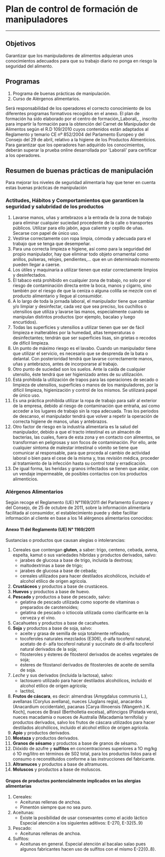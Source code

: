 # Plan de control de formación de manipuladores

---

## Objetivos

Garantizar que los manipuladores de alimentos adquieran unos conocimientos adecuados para que su trabajo diario no ponga en riesgo la seguridad del alimento.

## Programas

1. Programa de buenas prácticas de manipulación.
2. Curso de Alérgenos alimentarios.

Será responsabilidad de los operadores el correcto conocimiento de los diferentes programas formativos recogidos en el anexo. El plan de formación ha sido elaborado por el centro de formación_Laborali_ , inscrito para impartir la formación para la obtención del Carnet de Manipulador de Alimentos según el R.D 109/2010 cuyos contenidos están adaptados al Reglamento y temario  CE nº 852/2004 del Parlamento Europeo y del Consejo del 29 de abril, relativo a la higiene de los Productos Alimenticios. Para garantizar que los operadores han adquirido los conocimientos, deberán superar la prueba online desarrollada por 'Laborali' para certificar a los operadores.

## Resumen de buenas prácticas de manipulación

Para mejorar los niveles de seguridad alimentaria hay que tener en cuenta estas buenas prácticas de manipulación

### Actitudes, Hábitos y Comportamientos que garanticen la seguridad y salubridad de los productos

1. Lavarse manos, uñas y antebrazos a la entrada de la zona de trabajo para eliminar cualquier suciedad procedente de la calle o transportes públicos. Utilizar para ello jabón, agua caliente y cepillo de uñas. Secarse con papel de único uso.
2. Vestirse correctamente con ropa limpia, cómoda y adecuada para el trabajo que se tenga que desempeñar.
3. Para una correcta limpieza e higiene, así como para la seguridad del propio manipulador, hay que eliminar todo objeto ornamental como anillos, pulseras, relojes, pendientes,... que en un determinado momento pueden llegar a caerse.
4. Los útiles y maquinaria a utilizar tienen que estar correctamente limpios y desinfectados.
5. El tabaco está prohibido en cualquier zona de trabajo, no solo por el riesgo de contaminación directa entre la boca, manos y cigarro, sino también por el riesgo de que la ceniza o alguna colilla se mezcle con el producto alimentario y llegue al consumidor.
6. A lo largo de toda la jornada laboral, el manipulador tiene que cambiar y/o limpiar y desinfectar, cada vez que sea preciso, los cuchillos o utensilios que utiliza y lavarse las manos, especialmente cuando se manipulan distintos productos \(por ejemplo, bacalao y luego encurtidos\).
7. Todas las superficies y utensilios a utilizar tienen que ser de fácil limpieza e inalterables por la humedad, altas temperaturas o desinfectantes; tendrán que ser superficies lisas, sin grietas o recodos de difícil limpieza.
8. Un punto de máximo riesgo es el lavabo. Cuando un manipulador tiene que utilizar el servicio, es necesario que se desprenda de la bata o delantal. Con posterioridad tendrá que lavarse correctamente manos, uñas y antebrazos, antes de incorporarse al trabajo.
9. Otro punto de suciedad son los suelos. Ante la caída de cualquier utensilio, éste tendrá que ser higienizado antes de su utilización.
10. Está prohibida la utilización de trapos para las operaciones de secado o limpieza de utensilios, superficies o manos de los manipuladores, por la difícil limpieza, higienización y control de los mismos. Se utilizará papel de único uso.
11. Es una práctica prohibida utilizar la ropa de trabajo para salir al exterior de la empresa, debido al riesgo de contaminación que entraña, así como acceder a los lugares de trabajo sin la ropa adecuada. Tras los periodos de descanso, el manipulador tendrá que volver a repetir la operación de correcta higiene de manos, uñas y antebrazos.
12. Otro factor de riesgo en la industria alimentaria es la salud del manipulador, debido a que el tracto intestinal es un almacén de bacterias, las cuales, fuera de esta zona y en contacto con alimentos, se transforman en peligrosas y son focos de contaminación. Por ello, ante cualquier síntoma de malestar intestinal o vómito se tiene que comunicar al responsable, para que proceda al cambio de actividad laboral o bien para el cese de la misma y, tras revisión médica, proceder al tratamiento de la infección hasta su control total y erradicación.
13. De igual forma, las heridas y granos infectados se tienen que aislar, con un vendaje impermeable, de posibles contactos con los productos alimenticios.

### Alérgenos Alimentarios

Según recoge el Reglamento \(UE\) N°1169/2011 del Parlamento Europeo y del Consejo, de 25 de octubre de 2011, sobre la información alimentaria facilitada al consumidor, el establecimiento puede y debe facilitar información al cliente en base a los 14 alérgenos alimentarios conocidos:

#### Anexo 11 del Reglamento \(UE\) N° 1169/2011

Sustancias o productos que causan alegias o intolerancias:

1. Cereales que contengan **gluten**, a saber: trigo, centeno, cebada, avena, espelta, kamut o sus variedades híbridas y productos derivados, salvo:
   * jarabes de glucosa a base de trigo, incluida la dextrosa;
   * maltodextrinas a base de trigo;
   * jarabes de glucosa a base de cebada;
   * cereales utilizados para hacer destilados alcohólicos, incluido e! alcohol etílico de origen agrícola.
2. **Crustáceos** y productos a base de crustáceos.
3. **Huevos** y productos a base de huevo.
4. **Pescado** y productos a base de pescado, salvo:
   * gelatina de pescado utilizada como soporte de vitaminas o preparados de carotenoides;
   * gelatina de pescado o ictiocola utilizada como clarificante en la cerveza y el vino.
5. Cacahuetes y productos a base de cacahuetes.
6. **Soja** y productos a base de soja, salvo:
   * aceite y grasa de semilla de soja totalmente refinados;
   * tocoferoles naturales mezclados \(E306\), d-aifa tocoferol natural, acetato de d- aifa tocoferol natural y succinato de d-aifa tocoferol natural derivados de la soja;
   * fitosteroles y ésteres de fitosterol derivados de aceites vegetales de soja;
   * ésteres de fitostanol derivados de fitosteroles de aceite de semilla de soja.
7. _Leche_ y sus derivados \(incluida la lactosa\), salvo:
   * lactosuero utilizado para hacer destilados alcohólicos, incluido el alcohol etílico de origen agrícola;
   * lactitoL
8. **Frutos de cáscara**, es decir: almendras \(Amygdalus communis L.\), avellanas \(Corylus avellana\), nueces \(Juglans regia\), anacardos \(Anacardium occidentale\), pacanas \[Carya illinoensis \(Wangenh.\) K. Koch\], nueces de Brasil \(Bertholletia excelsa\), alfóncigos \(Pistada vera\), nueces macadamia o nueces de Australia \(Macadamia ternifolia\) y productos derivados, salvo los frutos de cáscara utilizados para hacer destilados alcohólicos, incluido el alcohol etílico de origen agrícola.
9. **Apio** y productos derivados.
10. **Mostaza** y productos derivados.
11. **Granos de sésamo** y productos a base de granos de sésamo.
12. Dióxido de azufre y **sulfitos** en concentraciones superiores a 1O mg/kg ó 1O mg/litro en términos de S02 total, para los productos listos para el consumo o reconstituidos conforme a las instrucciones del fabricante.
13. **Altramuces** y productos a base de altramuces.
14. **Moluscos** y productos a base de moluscos.

#### Grupos de productos pontencialmente implicados en las alergias alimentarias

1. Cereales:
   * Aceitunas rellenas de anchoa.
   * Pimentón siempre que no sea puro.
2. Aceitunas:
   * Existe la posibilidad de usar consevantes como el acido láctico Especial atención a los siguientes aditivos: E-270, E-32{5..9}
3. Pescado:
   * Aceitunas rellenas de anchoa.
4. Sulfitos:
   * Aceitunas en general. Especial atención al bacalao salao pues algunos fabricantes hacen uso de sulfitos con el mismo E-22{0..8}.
